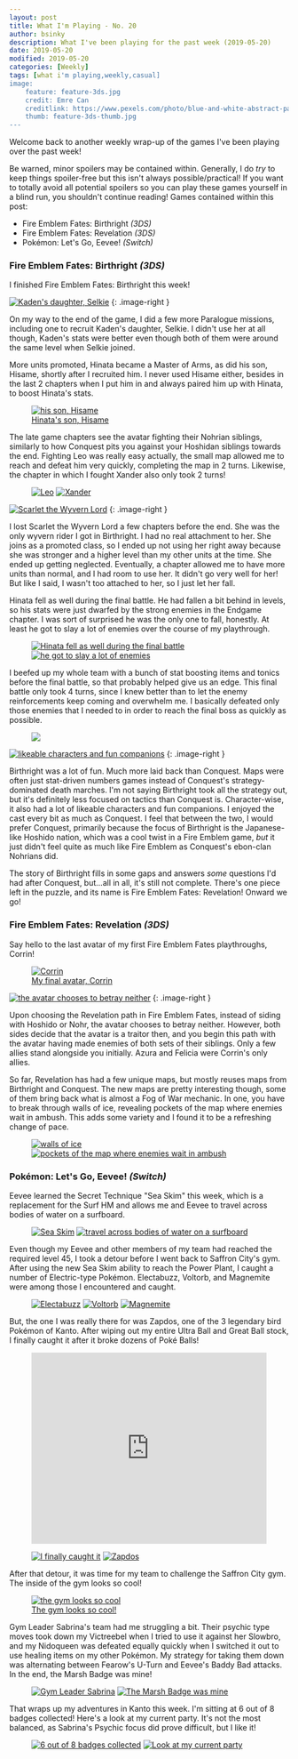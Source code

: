```yaml
---
layout: post
title: What I'm Playing - No. 20
author: bsinky
description: What I've been playing for the past week (2019-05-20)
date: 2019-05-20
modified: 2019-05-20
categories: [Weekly]
tags: [what i'm playing,weekly,casual]
image:
    feature: feature-3ds.jpg
    credit: Emre Can
    creditlink: https://www.pexels.com/photo/blue-and-white-abstract-painting-2110951/
    thumb: feature-3ds-thumb.jpg
---
```


Welcome back to another weekly wrap-up of the games I've been playing over the
past week!

Be warned, minor spoilers may be contained within. Generally, I do *try* to keep
things spoiler-free but this isn't always possible/practical! If you want to
totally avoid all potential spoilers so you can play these games yourself in a
blind run, you shouldn't continue reading! Games contained within this post:

 - Fire Emblem Fates: Birthright *(3DS)*
 - Fire Emblem Fates: Revelation *(3DS)*
 - Pokémon: Let's Go, Eevee! *(Switch)*

<!--more-->

### Fire Emblem Fates: Birthright *(3DS)*

I finished Fire Emblem Fates: Birthright this week!

[![Kaden's daughter, Selkie](https://i.imgur.com/KqW36u2t.png)](https://i.imgur.com/KqW36u2.png)
{: .image-right }

On my way to the end of the game, I did a few more Paralogue missions, including
one to recruit Kaden's daughter, Selkie. I didn't use her at all though, Kaden's
stats were better even though both of them were around the same level when
Selkie joined.

More units promoted, Hinata became a Master of Arms, as did his son, Hisame,
shortly after I recruited him. I never used Hisame either, besides in the last 2
chapters when I put him in and always paired him up with Hinata, to boost
Hinata's stats.

<figure class="half center">
    <a href="https://i.imgur.com/7UyiKSF.png"><img src="https://i.imgur.com/7UyiKSFm.png" alt="his son, Hisame"/>
        <figcaption>Hinata's son, Hisame</figcaption>
    </a>
</figure>

The late game chapters see the avatar fighting their Nohrian siblings, similarly
to how Conquest pits you against your Hoshidan siblings towards the end.
Fighting Leo was really easy actually, the small map allowed me to reach and
defeat him very quickly, completing the map in 2 turns. Likewise, the chapter in
which I fought Xander also only took 2 turns!

<figure class="half">
    <a href="https://i.imgur.com/tZxwySD.png"><img src="https://i.imgur.com/tZxwySDm.png" alt="Leo"/></a>
    <a href="https://i.imgur.com/Fzxr2qI.png"><img src="https://i.imgur.com/Fzxr2qIm.png" alt="Xander"/></a>
</figure>

[![Scarlet the Wyvern Lord](https://i.imgur.com/XgfXgPsm.png)](https://i.imgur.com/XgfXgPs.png)
{: .image-right }

I lost Scarlet the Wyvern Lord a few chapters before the end. She was the only
wyvern rider I got in Birthright. I had no real attachment to her. She joins as
a promoted class, so I ended up not using her right away because she was
stronger and a higher level than my other units at the time. She ended up
getting neglected. Eventually, a chapter allowed me to have more units than
normal, and I had room to use her. It didn't go very well for her! But like I
said, I wasn't too attached to her, so I just let her fall.

Hinata fell as well during the final battle. He had fallen a bit behind in
levels, so his stats were just dwarfed by the strong enemies in the Endgame
chapter. I was sort of surprised he was the only one to fall, honestly. At least
he got to slay a lot of enemies over the course of my playthrough.

<figure class="half">
    <a href="https://i.imgur.com/huLrj8e.png"><img src="https://i.imgur.com/huLrj8em.png" alt="Hinata fell as well during the final battle"/></a>
    <a href="https://i.imgur.com/QczPQac.png"><img src="https://i.imgur.com/QczPQacm.png" alt="he got to slay a lot of enemies"/></a>
</figure>

I beefed up my whole team with a bunch of stat boosting items and tonics before
the final battle, so that probably helped give us an edge. This final battle
only took 4 turns, since I knew better than to let the enemy reinforcements keep
coming and overwhelm me. I basically defeated only those enemies that I needed
to in order to reach the final boss as quickly as possible.

<figure class="half center">
    <a href="https://i.imgur.com/sOxidW9.png"><img src="https://i.imgur.com/sOxidW9m.png"/></a>
</figure>

[![likeable characters and fun companions](https://i.imgur.com/2au4MNAm.png)](https://i.imgur.com/2au4MNA.png)
{: .image-right }

Birthright was a lot of fun. Much more laid back than Conquest. Maps were often
just stat-driven numbers games instead of Conquest's strategy-dominated death
marches. I'm not saying Birthright took all the strategy out, but it's
definitely less focused on tactics than Conquest is. Character-wise, it also had
a lot of likeable characters and fun companions. I enjoyed the cast every bit as
much as Conquest. I feel that between the two, I would prefer Conquest,
primarily because the focus of Birthright is the Japanese-like Hoshido nation,
which was a cool twist in a Fire Emblem game, *but* it just didn't feel quite as
much like Fire Emblem as Conquest's ebon-clan Nohrians did.

The story of Birthright fills in some gaps and answers *some* questions I'd had after Conquest, but...all in all, it's still not complete. There's one piece left in the puzzle, and its name is Fire Emblem Fates: Revelation! Onward we go!

### Fire Emblem Fates: Revelation *(3DS)*

Say hello to the last avatar of my first Fire Emblem Fates playthroughs, Corrin!

<figure class="half center">
    <a href="https://i.imgur.com/0GpSJms.png"><img src="https://i.imgur.com/0GpSJmsm.png" alt="Corrin"/>
        <figcaption>My final avatar, Corrin</figcaption>
    </a>
</figure>

[![the avatar chooses to betray neither](https://i.imgur.com/kWn3QLPm.png)](https://i.imgur.com/kWn3QLP.png)
{: .image-right }

Upon choosing the Revelation path in Fire Emblem Fates, instead of siding with
Hoshido or Nohr, the avatar chooses to betray neither. However, both sides
decide that the avatar is a traitor then, and you begin this path with the
avatar having made enemies of both sets of their siblings. Only a few allies
stand alongside you initially. Azura and Felicia were Corrin's only allies.

So far, Revelation has had a few unique maps, but mostly reuses maps from
Birthright and Conquest. The new maps are pretty interesting though, some of
them bring back what is almost a Fog of War mechanic. In one, you have to break
through walls of ice, revealing pockets of the map where enemies wait in ambush.
This adds some variety and I found it to be a refreshing change of pace.

<figure class="half">
    <a href="https://i.imgur.com/tV0k0tc.png"><img src="https://i.imgur.com/tV0k0tcm.png" alt="walls of ice"/></a>
    <a href="https://i.imgur.com/gIbfiV8.png"><img src="https://i.imgur.com/gIbfiV8m.png" alt="pockets of the map where enemies wait in ambush"/></a>
</figure>

### Pokémon: Let's Go, Eevee! *(Switch)*

Eevee learned the Secret Technique "Sea Skim" this week, which is a replacement
for the Surf HM and allows me and Eevee to travel across bodies of water on a
surfboard.

<figure class="half">
    <a href="https://i.imgur.com/rCZHrOy.jpg"><img src="https://i.imgur.com/rCZHrOym.jpg" alt="Sea Skim"/></a>
    <a href="https://i.imgur.com/BU8ro6H.jpg"><img src="https://i.imgur.com/BU8ro6Hm.jpg" alt="travel across bodies of water on a surfboard"/></a>
</figure>

Even though my Eevee and other members of my team had reached the required level
45, I took a detour before I went back to Saffron City's gym. After using the
new Sea Skim ability to reach the Power Plant, I caught a number of
Electric-type Pokémon. Electabuzz, Voltorb, and Magnemite were among those I
encountered and caught.

<figure class="third">
    <a href="https://i.imgur.com/SSGwnAm.jpg"><img src="https://i.imgur.com/SSGwnAmm.jpg" alt="Electabuzz"/></a>
    <a href="https://i.imgur.com/VzGTYNW.jpg"><img src="https://i.imgur.com/VzGTYNWm.jpg" alt="Voltorb"/></a>
    <a href="https://i.imgur.com/dSDi8sr.jpg"><img src="https://i.imgur.com/dSDi8srm.jpg" alt="Magnemite"/></a>
</figure>

But, the one I was really there for was Zapdos, one of the 3 legendary bird
Pokémon of Kanto. After wiping out my entire Ultra Ball and Great Ball stock, I
finally caught it after it broke dozens of Poké Balls!

<figure>
    <div style='position:relative; padding-bottom:calc(70.80% + 44px)'>
        <iframe src='https://gfycat.com/ifr/CrazyFluidAsianporcupine' frameborder='0' scrolling='no' width='100%' height='100%' style='position:absolute;top:0;left:0;' allowfullscreen></iframe>
    </div>
</figure>

<figure class="half">
    <a href="https://i.imgur.com/bflnmd2.jpg"><img src="https://i.imgur.com/bflnmd2m.jpg" alt="I finally caught it"/></a>
    <a href="https://i.imgur.com/466zZ86.jpg"><img src="https://i.imgur.com/466zZ86m.jpg" alt="Zapdos"/></a>
</figure>

After that detour, it was time for my team to challenge the Saffron City gym.
The inside of the gym looks so cool!

<figure class="half center">
    <a href="https://i.imgur.com/j9uAE7L.jpg"><img src="https://i.imgur.com/j9uAE7Lm.jpg" alt="the gym looks so cool"/>
        <figcaption>The gym looks so cool!</figcaption>
    </a>
</figure>

Gym Leader Sabrina's team had me struggling a bit. Their psychic type moves took
down my Victreebel when I tried to use it against her Slowbro, and my Nidoqueen
was defeated equally quickly when I switched it out to use healing items on my
other Pokémon. My strategy for taking them down was alternating between Fearow's
U-Turn and Eevee's Baddy Bad attacks. In the end, the Marsh Badge was mine!

<figure class="half">
    <a href="https://i.imgur.com/kemXdMk.jpg"><img src="https://i.imgur.com/kemXdMkm.jpg" alt="Gym Leader Sabrina"/></a>
    <a href="https://i.imgur.com/JqeXSAc.jpg"><img src="https://i.imgur.com/JqeXSAcm.jpg" alt="The Marsh Badge was mine"/></a>
</figure>

That wraps up my adventures in Kanto this week. I'm sitting at 6 out of 8 badges
collected! Here's a look at my current party. It's not the most balanced, as
Sabrina's Psychic focus did prove difficult, but I like it!

<figure class="half">
    <a href="https://i.imgur.com/Z8Xvm9X.jpg"><img src="https://i.imgur.com/Z8Xvm9Xm.jpg" alt="6 out of 8 badges collected"/></a>
    <a href="https://i.imgur.com/yC0596S.jpg"><img src="https://i.imgur.com/yC0596Sm.jpg" alt="Look at my current party"/></a>
</figure>

